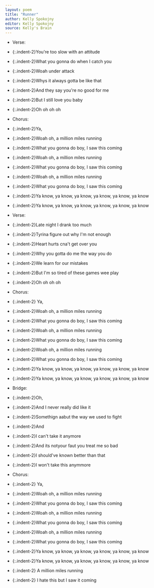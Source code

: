```yaml
---
layout: poem
title: "Runner"
author: Kelly Spokojny
editor: Kelly Spokojny
source: Kelly's Brain
---
```


- Verse:
- {:.indent-2}You're too slow with an attitude
- {:.indent-2}What you gonna do when I catch you
- {:.indent-2}Woah under attack
- {:.indent-2}Whys it always gotta be like that
- {:.indent-2}And they say you're no good for me
- {:.indent-2}But I still love you baby 
- {:.indent-2}Oh oh oh oh

- Chorus:
- {:.indent-2}Ya,
- {:.indent-2}Woah oh, a million miles running
- {:.indent-2}What you gonna do boy, I saw this coming 
- {:.indent-2}Woah oh, a million miles running
- {:.indent-2}What you gonna do boy, I saw this coming 
- {:.indent-2}Woah oh, a million miles running
- {:.indent-2}What you gonna do boy, I saw this coming 
- {:.indent-2}Ya know, ya know, ya know, ya know, ya know, ya know
- {:.indent-2}Ya know, ya know, ya know, ya know, ya know, ya know

- Verse:
- {:.indent-2}Late night I drank too much 
- {:.indent-2}Tyrina figure out why I'm not enough 
- {:.indent-2}Heart hurts cna't get over you 
- {:.indent-2}Why you gotta do me the way you do
- {:.indent-2}We learn for our mistakes
- {:.indent-2}But I'm so tired of these games wee play 
- {:.indent-2}Oh oh oh oh

- Chorus:
- {:.indent-2} Ya,
- {:.indent-2}Woah oh, a million miles running
- {:.indent-2}What you gonna do boy, I saw this coming 
- {:.indent-2}Woah oh, a million miles running
- {:.indent-2}What you gonna do boy, I saw this coming 
- {:.indent-2}Woah oh, a million miles running
- {:.indent-2}What you gonna do boy, I saw this coming 
- {:.indent-2}Ya know, ya know, ya know, ya know, ya know, ya know
- {:.indent-2}Ya know, ya know, ya know, ya know, ya know, ya know

- Bridge:
- {:.indent-2}Oh,
- {:.indent-2}And I never really did like it
- {:.indent-2}Somethign aabut the way we used to fight 
- {:.indent-2}And
- {:.indent-2}I can't take it anymore
- {:.indent-2}And its notyour faut you treat me so bad 
- {:.indent-2}I should've known better than that
- {:.indent-2}I won't take this anymmore 

- Chorus:
- {:.indent-2} Ya,
- {:.indent-2}Woah oh, a million miles running
- {:.indent-2}What you gonna do boy, I saw this coming 
- {:.indent-2}Woah oh, a million miles running
- {:.indent-2}What you gonna do boy, I saw this coming 
- {:.indent-2}Woah oh, a million miles running
- {:.indent-2}What you gonna do boy, I saw this coming 
- {:.indent-2}Ya know, ya know, ya know, ya know, ya know, ya know
- {:.indent-2}Ya know, ya know, ya know, ya know, ya know, ya know

- {:.indent-2} A million miles running 
- {:.indent-2} I hate this but I saw it coming



